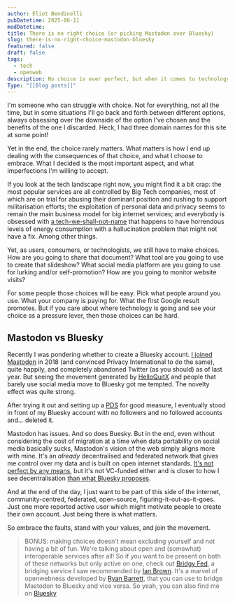 ```yaml
---
author: Eliot Bendinelli
pubDatetime: 2025-06-11
modDatetime: 
title: There is no right choice (or picking Mastodon over Bluesky)
slug: there-is-no-right-choice-mastodon-bluesky
featured: false
draft: false
tags:
  - tech
  - openweb
description: No choice is ever perfect, but when it comes to technology, embracing the imperfections is what matters (or why I use Mastodon)
Type: "[[Blog posts]]"
---
```

I'm someone who can struggle with choice. Not for everything, not all the time, but in some situations I'll go back and forth between different options, always obsessing over the downside of the option I've chosen and the benefits of the one I discarded. Heck, I had three domain names for this site at some point!

Yet in the end, the choice rarely matters. What matters is how I end up dealing with the consequences of that choice, and what I choose to embrace. What I decided is the most important aspect, and what imperfections I'm willing to accept. 

If you look at the tech landscape right now, you might find it a bit crap: the most popular services are all controlled by Big Tech companies, most of which are on trial for abusing their dominant position and rushing to support militarisation efforts; the exploitation of personal data and privacy seems to remain the main business model for big internet services; and everybody is obsessed with [a tech-we-shall-not-name](/posts/why-i-would-rather-push-against-ai) that happens to have horrendous levels of energy consumption with a hallucination problem that might not have a fix. Among other things.

Yet, as users, consumers, or technologists, we still have to make choices. How are you going to share that document? What tool are you going to use to create that slideshow? What social media platform are you going to use for lurking and/or self-promotion? How are you going to monitor website visits?

For some people those choices will be easy. Pick what people around you use. What your company is paying for. What the first Google result promotes. But if you care about where technology is going and see your choice as a pressure lever, then those choices can be hard.

## Mastodon vs Bluesky

Recently I was pondering whether to create a Bluesky account. [I joined Mastodon](https://mamot.fr/@bendineliot) in 2018 (and convinced Privacy International to do the same), quite happily, and completely abandoned Twitter (as you should) as of last year. But seeing the movement generated by [HelloQuitX](https://helloquittex.com/) and people that barely use social media move to Bluesky got me tempted. The novelty effect was quite strong.

After trying it out and setting up a [PDS](https://github.com/bluesky-social/pds) for good measure, I eventually stood in front of my Bluesky account with no followers and no followed accounts and... deleted it. 

Mastodon has issues. And so does Buesky. But in the end, even without considering the cost of migration at a time when data portability on social media basically sucks, Mastodon's vision of the web simply aligns more with mine. It's an *already* decentralised and federated network that gives me control over my data and is built on open internet standards. [It's not perfect by any means](https://2ality.com/2024/11/mastodon-weaknesses.html), but it's not VC-funded either and is closer to how I see decentralisation [than what Bluesky proposes](https://dustycloud.org/blog/how-decentralized-is-bluesky/).

And at the end of the day, I just want to be part of this side of the internet, community-centred, federated, open-source, figuring-it-out-as-it-goes. Just one more reported active user which might motivate people to create their own account. Just being there is what matters.

So embrace the faults, stand with your values, and join the movement.

> BONUS: making choices doesn't mean excluding yourself and not having a bit of fun. We're talking about open and (somewhat) interoperable services after all! So if you want to be present on both of these networks but only active on one, check out [Bridgy Fed](https://fed.brid.gy/), a bridging service I saw recommended by [Ian Brown](https://www.ianbrown.tech/2024/10/09/mastodon-and-bluesky-show-interoperability-in-action/). It's a marvel of openwebness developed by [Ryan Barrett](https://snarfed.org/about), that you can use to bridge Mastodon to Bluesky and vice versa. So yeah, you can also find me on [Bluesky](https://bsky.app/profile/bendineliot.mamot.fr.ap.brid.gy)
